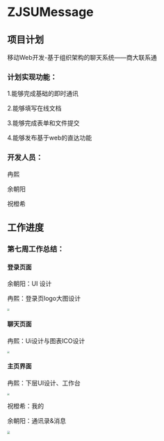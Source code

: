 # ZJSUMessage
## 项目计划

移动Web开发-基于组织架构的聊天系统——商大联系通

### 计划实现功能：

1.能够完成基础的即时通讯

2.能够填写在线文档

3.能够完成表单和文件提交

4.能够发布基于web的直达功能

### 开发人员：

冉熙

余朝阳

祝橙希

## 工作进度

### 第七周工作总结：

#### 登录页面

余朝阳：UI 设计

冉熙：登录页logo大图设计

<img src="https://cdn.jsdelivr.net/gh/ranxi2001/blog-imgs@main/img/20221022130521.png" style="zoom:33%;" />

#### 聊天页面

冉熙：Ui设计与图表ICO设计

<img src="https://cdn.jsdelivr.net/gh/ranxi2001/blog-imgs@main/img/20221022130534.png" style="zoom:33%;" />

#### 主页界面

冉熙：下层UI设计、工作台

<img src="https://cdn.jsdelivr.net/gh/ranxi2001/blog-imgs@main/img/Snipaste_2022-10-30_17-14-38.jpg" style="zoom:33%;" />

祝橙希：我的

余朝阳：通讯录&消息

<img src="https://cdn.jsdelivr.net/gh/ranxi2001/blog-imgs@main/img/61655862bdb85785f93fc919e131cfd.jpg" style="zoom:40%;" />
